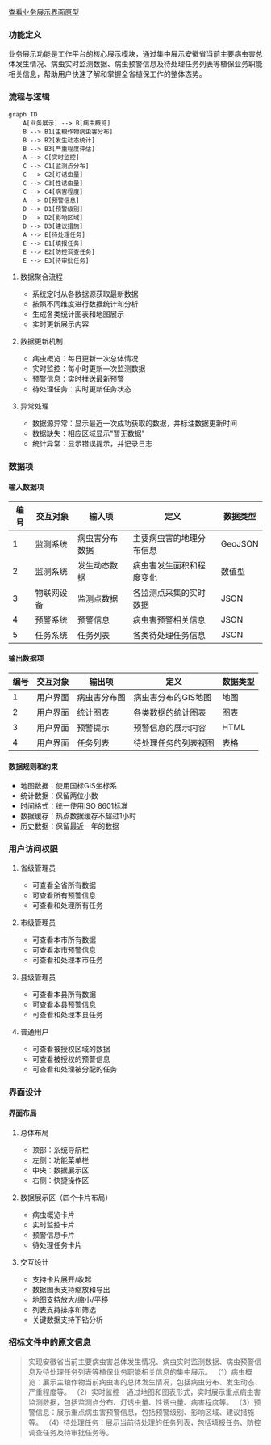 <a href="/diagrams/prototype/1-2-business-display.html" target="_blank" rel="noopener noreferrer">查看业务展示界面原型</a>

### 功能定义

业务展示功能是工作平台的核心展示模块，通过集中展示安徽省当前主要病虫害总体发生情况、病虫实时监测数据、病虫预警信息及待处理任务列表等植保业务职能相关信息，帮助用户快速了解和掌握全省植保工作的整体态势。

### 流程与逻辑

```mermaid
graph TD
    A[业务展示] --> B[病虫概览]
    B --> B1[主粮作物病虫害分布]
    B --> B2[发生动态统计]
    B --> B3[严重程度评估]
    A --> C[实时监控]
    C --> C1[监测点分布]
    C --> C2[灯诱虫量]
    C --> C3[性诱虫量]
    C --> C4[病害程度]
    A --> D[预警信息]
    D --> D1[预警级别]
    D --> D2[影响区域]
    D --> D3[建议措施]
    A --> E[待处理任务]
    E --> E1[填报任务]
    E --> E2[防控调查任务]
    E --> E3[待审批任务]
```

1. 数据聚合流程
   - 系统定时从各数据源获取最新数据
   - 按照不同维度进行数据统计和分析
   - 生成各类统计图表和地图展示
   - 实时更新展示内容

2. 数据更新机制
   - 病虫概览：每日更新一次总体情况
   - 实时监控：每小时更新一次监测数据
   - 预警信息：实时推送最新预警
   - 待处理任务：实时更新任务状态

3. 异常处理
   - 数据源异常：显示最近一次成功获取的数据，并标注数据更新时间
   - 数据缺失：相应区域显示"暂无数据"
   - 统计异常：显示错误提示，并记录日志

### 数据项

#### 输入数据项

| 编号 | 交互对象 | 输入项 | 定义 | 数据类型 |
|------|----------|--------|------|----------|
| 1 | 监测系统 | 病虫害分布数据 | 主要病虫害的地理分布信息 | GeoJSON |
| 2 | 监测系统 | 发生动态数据 | 病虫害发生面积和程度变化 | 数值型 |
| 3 | 物联网设备 | 监测点数据 | 各监测点采集的实时数据 | JSON |
| 4 | 预警系统 | 预警信息 | 病虫害预警相关信息 | JSON |
| 5 | 任务系统 | 任务列表 | 各类待处理任务信息 | JSON |

#### 输出数据项

| 编号 | 交互对象 | 输出项 | 定义 | 数据类型 |
|------|----------|--------|------|----------|
| 1 | 用户界面 | 病虫害分布图 | 病虫害分布的GIS地图 | 地图 |
| 2 | 用户界面 | 统计图表 | 各类数据的统计图表 | 图表 |
| 3 | 用户界面 | 预警提示 | 预警信息的展示内容 | HTML |
| 4 | 用户界面 | 任务列表 | 待处理任务的列表视图 | 表格 |

#### 数据规则和约束
- 地图数据：使用国标GIS坐标系
- 统计数据：保留两位小数
- 时间格式：统一使用ISO 8601标准
- 数据缓存：热点数据缓存不超过1小时
- 历史数据：保留最近一年的数据

### 用户访问权限

1. 省级管理员
   - 可查看全省所有数据
   - 可查看所有预警信息
   - 可查看和处理所有任务

2. 市级管理员
   - 可查看本市所有数据
   - 可查看本市预警信息
   - 可查看和处理本市任务

3. 县级管理员
   - 可查看本县所有数据
   - 可查看本县预警信息
   - 可查看和处理本县任务

4. 普通用户
   - 可查看被授权区域的数据
   - 可查看被授权的预警信息
   - 可查看和处理被分配的任务

### 界面设计

#### 界面布局
1. 总体布局
   - 顶部：系统导航栏
   - 左侧：功能菜单栏
   - 中央：数据展示区
   - 右侧：快捷操作区

2. 数据展示区（四个卡片布局）
   - 病虫概览卡片
   - 实时监控卡片
   - 预警信息卡片
   - 待处理任务卡片

3. 交互设计
   - 支持卡片展开/收起
   - 数据图表支持缩放和导出
   - 地图支持放大/缩小/平移
   - 列表支持排序和筛选
   - 关键数据支持下钻分析

### 招标文件中的原文信息

> 实现安徽省当前主要病虫害总体发生情况、病虫实时监测数据、病虫预警信息及待处理任务列表等植保业务职能相关信息的集中展示。
> （1）病虫概览：展示主粮作物当前病虫害的总体发生情况，包括病虫分布、发生动态、严重程度等。
> （2）实时监控：通过地图和图表形式，实时展示重点病虫害监测数据，包括监测点分布、灯诱虫量、性诱虫量、病害程度等。
> （3）预警信息：展示重点病虫害预警信息，包括预警级别、影响区域、建议措施等。
> （4）待处理任务：展示当前待处理的任务列表，包括填报任务、防控调查任务及待审批任务等。 